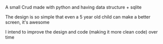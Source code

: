 A small Crud made with python and having data structure + sqlite

The design is so simple that even a 5 year old child can make a better screen, it's awesome

I intend to improve the design and code (making it more clean code) over time
